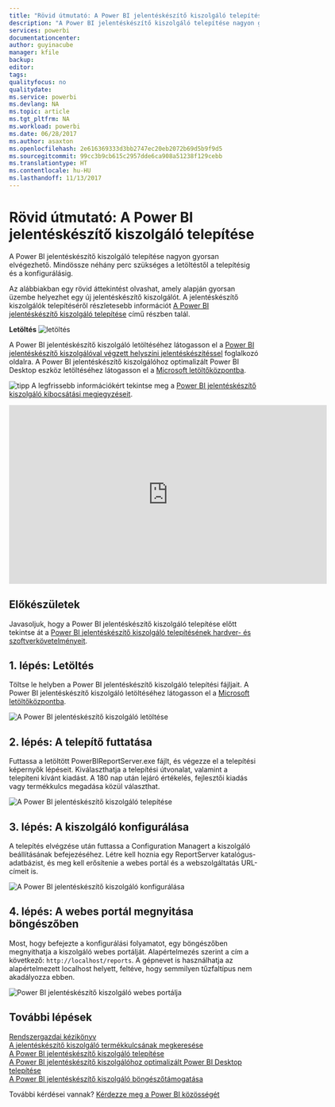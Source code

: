 ```yaml
---
title: "Rövid útmutató: A Power BI jelentéskészítő kiszolgáló telepítése"
description: "A Power BI jelentéskészítő kiszolgáló telepítése nagyon gyorsan elvégezhető. Mindössze néhány perc szükséges a letöltéstől a telepítésig és a konfigurálásig."
services: powerbi
documentationcenter: 
author: guyinacube
manager: kfile
backup: 
editor: 
tags: 
qualityfocus: no
qualitydate: 
ms.service: powerbi
ms.devlang: NA
ms.topic: article
ms.tgt_pltfrm: NA
ms.workload: powerbi
ms.date: 06/28/2017
ms.author: asaxton
ms.openlocfilehash: 2e616369333d3bb2747ec20eb2072b69d5b9f9d5
ms.sourcegitcommit: 99cc3b9cb615c2957dde6ca908a51238f129cebb
ms.translationtype: HT
ms.contentlocale: hu-HU
ms.lasthandoff: 11/13/2017
---
```

# <a name="quickstart-install-power-bi-report-server"></a>Rövid útmutató: A Power BI jelentéskészítő kiszolgáló telepítése
A Power BI jelentéskészítő kiszolgáló telepítése nagyon gyorsan elvégezhető. Mindössze néhány perc szükséges a letöltéstől a telepítésig és a konfigurálásig.

Az alábbiakban egy rövid áttekintést olvashat, amely alapján gyorsan üzembe helyezhet egy új jelentéskészítő kiszolgálót. A jelentéskészítő kiszolgálók telepítéséről részletesebb információt [A Power BI jelentéskészítő kiszolgáló telepítése](install-report-server.md) című részben talál.

 **Letöltés** ![letöltés](media/quickstart-install-report-server/download.png "letöltés")

A Power BI jelentéskészítő kiszolgáló letöltéséhez látogasson el a [Power BI jelentéskészítő kiszolgálóval végzett helyszíni jelentéskészítéssel](https://powerbi.microsoft.com/report-server/) foglalkozó oldalra. A Power BI jelentéskészítő kiszolgálóhoz optimalizált Power BI Desktop eszköz letöltéséhez látogasson el a [Microsoft letöltőközpontba](https://go.microsoft.com/fwlink/?linkid=837581).

![tipp](media/quickstart-install-report-server/fyi-tip.png "tipp") A legfrissebb információkért tekintse meg a [Power BI jelentéskészítő kiszolgáló kibocsátási megjegyzéseit](release-notes.md).

<iframe width="640" height="360" src="https://www.youtube.com/embed/zacaEb9A4F0?showinfo=0" frameborder="0" allowfullscreen></iframe>

## <a name="before-you-begin"></a>Előkészületek
Javasoljuk, hogy a Power BI jelentéskészítő kiszolgáló telepítése előtt tekintse át a [Power BI jelentéskészítő kiszolgáló telepítésének hardver- és szoftverkövetelményeit](system-requirements.md).

## <a name="step-1-download"></a>1. lépés: Letöltés
Töltse le helyben a Power BI jelentéskészítő kiszolgáló telepítési fájljait. A Power BI jelentéskészítő kiszolgáló letöltéséhez látogasson el a [Microsoft letöltőközpontba](https://go.microsoft.com/fwlink/?linkid=839351).

![A Power BI jelentéskészítő kiszolgáló letöltése](media/quickstart-install-report-server/download-pbireportserver.png)

## <a name="step-2-run-installer"></a>2. lépés: A telepítő futtatása
Futtassa a letöltött PowerBIReportServer.exe fájlt, és végezze el a telepítési képernyők lépéseit. Kiválaszthatja a telepítési útvonalat, valamint a telepíteni kívánt kiadást. A 180 nap után lejáró értékelés, fejlesztői kiadás vagy termékkulcs megadása közül választhat.

![A Power BI jelentéskészítő kiszolgáló telepítése](media/quickstart-install-report-server/pbireportserver-install.png)

## <a name="step-3-configure-the-server"></a>3. lépés: A kiszolgáló konfigurálása
A telepítés elvégzése után futtassa a Configuration Managert a kiszolgáló beállításának befejezéséhez. Létre kell hoznia egy ReportServer katalógus-adatbázist, és meg kell erősítenie a webes portál és a webszolgáltatás URL-címeit is.

![A Power BI jelentéskészítő kiszolgáló konfigurálása](media/quickstart-install-report-server/pbireportserver-configure.png)

## <a name="step-4-browse-to-web-portal"></a>4. lépés: A webes portál megnyitása böngészőben
Most, hogy befejezte a konfigurálási folyamatot, egy böngészőben megnyithatja a kiszolgáló webes portálját. Alapértelmezés szerint a cím a következő: `http://localhost/reports`. A gépnevet is használhatja az alapértelmezett localhost helyett, feltéve, hogy semmilyen tűzfaltípus nem akadályozza ebben.

![Power BI jelentéskészítő kiszolgáló webes portálja](media/quickstart-install-report-server/web-portal.png)

## <a name="next-steps"></a>További lépések
[Rendszergazdai kézikönyv](admin-handbook-overview.md)  
[A jelentéskészítő kiszolgáló termékkulcsának megkeresése](find-product-key.md)  
[A Power BI jelentéskészítő kiszolgáló telepítése](install-report-server.md)  
[A Power BI jelentéskészítő kiszolgálóhoz optimalizált Power BI Desktop telepítése](install-powerbi-desktop.md)  
[A Power BI jelentéskészítő kiszolgáló böngészőtámogatása](browser-support.md)

További kérdései vannak? [Kérdezze meg a Power BI közösségét](https://community.powerbi.com/)

